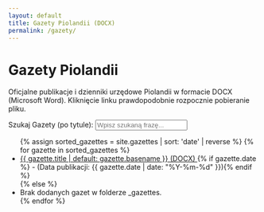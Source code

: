 ```yaml
---
layout: default
title: Gazety Piolandii (DOCX)
permalink: /gazety/
---
```


# Gazety Piolandii

Oficjalne publikacje i dzienniki urzędowe Piolandii w formacie DOCX (Microsoft Word). Kliknięcie linku prawdopodobnie rozpocznie pobieranie pliku.

<div class="search-container">
  <label for="gazette-search">Szukaj Gazety (po tytule):</label>
  <input type="text" id="gazette-search" placeholder="Wpisz szukaną frazę...">
</div>

<ul id="gazette-list">
  {% assign sorted_gazettes = site.gazettes | sort: 'date' | reverse %}
  {% for gazette in sorted_gazettes %}
    <li>
      <!-- ZMIANA: Link prowadzi do gazette.docx_url -->
      <a href="{{ gazette.docx_url | relative_url }}" target="_blank">
        {{ gazette.title | default: gazette.basename }} (DOCX)
      </a>
      {% if gazette.date %} - (Data publikacji: {{ gazette.date | date: "%Y-%m-%d" }}){% endif %}
    </li>
  {% else %}
    <li>Brak dodanych gazet w folderze _gazettes.</li>
  {% endfor %}
</ul>

<script>
  document.getElementById('gazette-search').addEventListener('input', function () {
    const query = this.value.toLowerCase();
    const listItems = document.querySelectorAll('#gazette-list li');

    listItems.forEach(function (item) {
      const text = item.textContent.toLowerCase();
      item.style.display = text.includes(query) ? '' : 'none';
    });
  });
</script>
